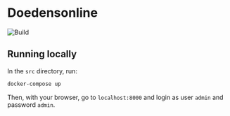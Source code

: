 # Doedensonline


![Build](https://github.com/zeebonk/doedensonline/workflows/Build/badge.svg)


## Running locally

In the `src` directory, run:

```sh
docker-compose up
```

Then, with your browser, go to `localhost:8000` and login as user `admin`
and password `admin`.
